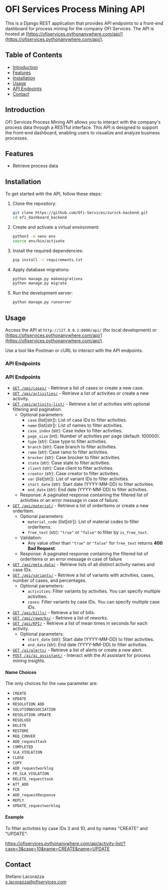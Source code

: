 # OFI Services Process Mining API

This is a Django REST application that provides API endpoints to a front-end dashboard for process mining for the company OFI Services. The API is hosted at [https://ofiservices.pythonanywhere.com/api/](https://ofiservices.pythonanywhere.com/api/).

## Table of Contents

- [Introduction](#introduction)
- [Features](#features)
- [Installation](#installation)
- [Usage](#usage)
- [API Endpoints](#api-endpoints)
- [Contact](#contact)

## Introduction

OFI Services Process Mining API allows you to interact with the company's process data through a RESTful interface. This API is designed to support the front-end dashboard, enabling users to visualize and analyze business processes.

## Features

- Retrieve process data

## Installation

To get started with the API, follow these steps:

1. Clone the repository:
    ```bash
    git clone https://github.com/Ofi-Services/zurick-backend.git
    cd ofi_dashboard_backend
    ```

2. Create and activate a virtual environment:
    ```bash
    python3 -m venv env
    source env/bin/activate
    ```

3. Install the required dependencies:
    ```bash
    pip install -r requirements.txt
    ```

4. Apply database migrations:
    ```bash
    python manage.py makemigrations
    python manage.py migrate
    ```

5. Run the development server:
    ```bash
    python manage.py runserver
    ```

## Usage

Access the API at `http://127.0.0.1:8000/api/` (for local development) or [https://ofiservices.pythonanywhere.com/api/](https://ofiservices.pythonanywhere.com/api/).

Use a tool like Postman or cURL to interact with the API endpoints.

### API Endpoints

### API Endpoints
- [`GET /api/cases/`](https://ofiservices.pythonanywhere.com/api/cases/) - Retrieve a list of cases or create a new case.
- [`GET /api/activities/`](https://ofiservices.pythonanywhere.com/api/activities/) - Retrieve a list of activities or create a new activity.
- [`GET /api/activity-list/`](https://ofiservices.pythonanywhere.com/api/activity-list/) - Retrieve a list of activities with optional filtering and pagination.
    - Optional parameters:
        - `case` (list[str]): List of case IDs to filter activities.
        - `name` (list[str]): List of names to filter activities.
        - `case_index` (str): Case index to filter activities.
        - `page_size` (int): Number of activities per page (default: 100000).
        - `type` (str): Case type to filter activities.
        - `branch` (str): Case branch to filter activities.
        - `ramo` (str): Case ramo to filter activities.
        - `brocker` (str): Case brocker to filter activities.
        - `state` (str): Case state to filter activities.
        - `client` (str): Case client to filter activities.
        - `creator` (str): Case creator to filter activities.
        - `var` (list[str]): List of variant IDs to filter activities.
        - `start_date` (str): Start date (YYYY-MM-DD) to filter activities.
        - `end_date` (str): End date (YYYY-MM-DD) to filter activities.
    - Response: A paginated response containing the filtered list of activities or an error message in case of failure.
- [`GET /api/material/`](https://ofiservices.pythonanywhere.com/api/material/) - Retrieve a list of orderItems or create a new orderItem.
    - Optional parameters:
        - `material_code` (list[str]): List of material codes to filter orderItems.
        - `free_text` (str): `"true"` or `"false"` to filter by `is_free_text`.
    - Validation:
        - Any value other than `"true"` or `"false"` for `free_text` returns **400 Bad Request**.
    - Response: A paginated response containing the filtered list of orderItems or an error message in case of failure
- [`GET /api/meta-data/`](https://ofiservices.pythonanywhere.com/api/meta-data/) - Retrieve lists of all distinct activity names and case IDs.
- [`GET /api/variants/`](https://ofiservices.pythonanywhere.com/api/variants/) - Retrieve a list of variants with activities, cases, number of cases, and percentages.
    - Optional parameters:
        - `activities`: Filter variants by activities. You can specify multiple activities.
        - `cases`: Filter variants by case IDs. You can specify multiple case IDs.
- [`GET /api/bills/`](https://ofiservices.pythonanywhere.com/api/bills/) - Retrieve a list of bills.
- [`GET /api/reworks/`](https://ofiservices.pythonanywhere.com/api/reworks/) - Retrieve a list of reworks.
- [`GET /api/KPI/`](https://ofiservices.pythonanywhere.com/api/KPI/) - Retrieve a list of mean times in seconds for each activity.
    - Optional parameters:
        - `start_date` (str): Start date (YYYY-MM-DD) to filter activities.
        - `end_date` (str): End date (YYYY-MM-DD) to filter activities.
- [`GET /ai/alerts/`](https://ofiservices.pythonanywhere.com/ai/alerts/) - Retrieve a list of alerts or create a new alert.
- [`POST /ai/ai_assistant/`](https://ofiservices.pythonanywhere.com/ai/ai_assistant/) - Interact with the AI assistant for process mining insights.

#### Name Choices

The only choices for the `name` parameter are:
- `CREATE`
- `UPDATE`
- `RESOLUTION ADD`
- `SOLUTIONASSOCIATION`
- `RESOLUTION UPDATE`
- `RESOLVED`
- `DELETE`
- `RESTORE`
- `REQ_CONVER`
- `ADD_requesttask`
- `COMPLETED`
- `SLA_VIOLATION`
- `CLOSE`
- `COPY`
- `ADD_requestworklog`
- `FR_SLA_VIOLATION`
- `DELETE_requesttask`
- `ATT_ADD`
- `FCR`
- `ADD_requestResponse`
- `REPLY`
- `UPDATE_requestworklog`

#### Example

To filter activities by case IDs 3 and 10, and by names "CREATE" and "UPDATE":

https://ofiservices.pythonanywhere.com/api/activity-list/?case=3&case=10&name=CREATE&name=UPDATE

## Contact

Stefano Lacorazza  
s.lacorazza@ofiservices.com